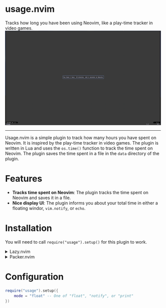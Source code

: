 # usage.nvim
Tracks how long you have been using Neovim, like a play-time tracker in video games.
![Showcase Image](https://raw.githubusercontent.com/Aityz/readme-assets/main/Screenshot%202024-04-25%20at%2016.51.04.png)
___
Usage.nvim is a simple plugin to track how many hours you have spent on Neovim. It is inspired by the play-time tracker in video games. The plugin is written in Lua and uses the `os.time()` function to track the time spent on Neovim. The plugin saves the time spent in a file in the `data` directory of the plugin. 

# Features
- **Tracks time spent on Neovim**: The plugin tracks the time spent on Neovim and saves it in a file.
- **Nice display UI**: The plugin informs you about your total time in either a floating windor, `vim.notify`, or `echo`.

# Installation
You will need to call ``require("usage").setup()`` for this plugin to work.

<details>
    <summary>Lazy.nvim</summary>

    ```lua
    {
        "Aityz/usage.nvim",
        config = function()
            require('usage').setup()
        end
    }
    ```
</details>
<details>
    <summary>Packer.nvim</summary>
    
    ```lua
    use {
        'Aityz/usage.nvim',
        config = function()
            require('usage').setup()
        end
    }
    ```
</details>

# Configuration

```lua
require("usage").setup({
    mode = "float" -- One of "float", "notify", or "print"
})
```
